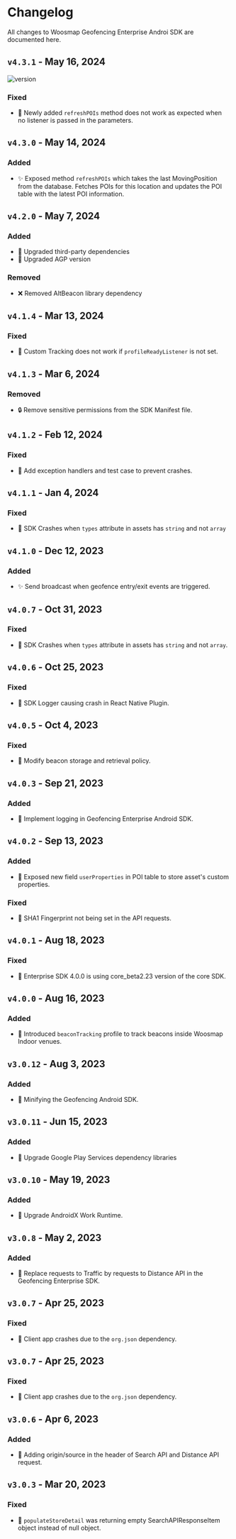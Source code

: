 # Changelog

All changes to Woosmap Geofencing Enterprise Androi SDK are documented here.


## `v4.3.1` - May 16, 2024 
![version](https://img.shields.io/badge/version-latest-brightgreen)

### Fixed
- 🐛 Newly added `refreshPOIs` method does not work as expected when no listener is passed in the parameters.


## `v4.3.0` - May 14, 2024
### Added
- ✨ Exposed method `refreshPOIs` which takes the last MovingPosition from the database. Fetches POIs for this location and updates the POI table with the latest POI information.


## `v4.2.0` - May 7, 2024
### Added
- 🚀 Upgraded third-party dependencies
- 🚀 Upgraded AGP version

### Removed
- ❌ Removed AltBeacon library dependency


## `v4.1.4` - Mar 13, 2024
### Fixed
- 🐛 Custom Tracking does not work if `profileReadyListener` is not set.


## `v4.1.3` - Mar 6, 2024
### Removed
- 🔒 Remove sensitive permissions from the SDK Manifest file.


## `v4.1.2` - Feb 12, 2024
### Fixed
- 🐛 Add exception handlers and test case to prevent crashes.


## `v4.1.1` - Jan 4, 2024
### Fixed
- 🐛 SDK Crashes when `types` attribute in assets has `string` and not `array`


## `v4.1.0` - Dec 12, 2023
### Added
- ✨ Send broadcast when geofence entry/exit events are triggered.


## `v4.0.7` - Oct 31, 2023
### Fixed
- 🐛 SDK Crashes when `types` attribute in assets has `string` and not `array`.


## `v4.0.6` - Oct 25, 2023
### Fixed
- 🐛 SDK Logger causing crash in React Native Plugin.


## `v4.0.5` - Oct 4, 2023
### Fixed
- 🐛 Modify beacon storage and retrieval policy.


## `v4.0.3` - Sep 21, 2023
### Added
- 🚀 Implement logging in Geofencing Enterprise Android SDK.


## `v4.0.2` - Sep 13, 2023
### Added
- 🚀 Exposed new field `userProperties` in POI table to store asset's custom properties.

### Fixed
- 🐛 SHA1 Fingerprint not being set in the API requests.


## `v4.0.1` - Aug 18, 2023
### Fixed
- 🐛 Enterprise SDK 4.0.0 is using core_beta2.23 version of the core SDK.


## `v4.0.0` - Aug 16, 2023
### Added
- 🎉 Introduced `beaconTracking` profile to track beacons inside Woosmap Indoor venues.


## `v3.0.12` - Aug 3, 2023
### Added
- 🚀 Minifying the Geofencing Android SDK.


## `v3.0.11` - Jun 15, 2023
### Added
- 🚀 Upgrade Google Play Services dependency libraries


## `v3.0.10` - May 19, 2023
### Added
- 🚀 Upgrade AndroidX Work Runtime.


## `v3.0.8` - May 2, 2023
### Added
- 🚀 Replace requests to Traffic by requests to Distance API in the Geofencing Enterprise SDK.


## `v3.0.7` - Apr 25, 2023
### Fixed
- 🐛 Client app crashes due to the `org.json` dependency.


## `v3.0.7` - Apr 25, 2023
### Fixed
- 🐛 Client app crashes due to the `org.json` dependency.


## `v3.0.6` - Apr 6, 2023
### Added
- 🚀 Adding origin/source in the header of Search API and Distance API request.


## `v3.0.3` - Mar 20, 2023
### Fixed
- 🐛 `populateStoreDetail` was returning empty SearchAPIResponseItem object instead of null object.


<!-- 
## [1.0.1] - 2024-05-21 
![version](https://img.shields.io/badge/version-latest-brightgreen)
### Fixed
- 🐛 Fixed a minor display issue on the settings page.
- 🛠️ Corrected typos in the help documentation.

## [1.0.0] - 2024-05-20
### Added
- 🎉 Initial release of the application.
- 👤 User registration and login functionality.
- 📊 Basic dashboard with key metrics.
- 🔧 Profile management features.
 -->

<!-- 

🎉 Major release

🚀 Minor release

🐛 Patch release

✨ Added features

🛠️ Bug fixes

🔒 Security updates

⚠️ Deprecated features

❌ Removed features
 -->
